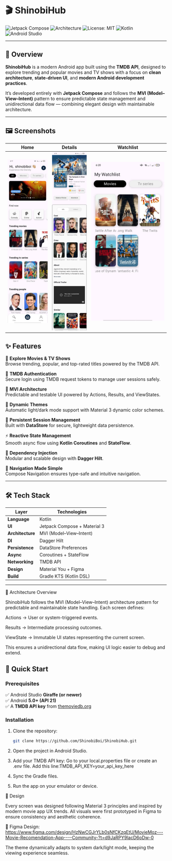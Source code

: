 # 🎬 ShinobiHub  

![Jetpack Compose](https://img.shields.io/badge/Built%20With-Jetpack%20Compose-4285F4?logo=android&logoColor=white)
![Architecture](https://img.shields.io/badge/Architecture-MVI-orange)
![License: MIT](https://img.shields.io/badge/License-MIT-green)
![Kotlin](https://img.shields.io/badge/Language-Kotlin-purple)
![Android Studio](https://img.shields.io/badge/IDE-Android%20Studio%20Giraffe+-brightgreen)

---

## 🎥 Overview  

**ShinobiHub** is a modern Android app built using the **TMDB API**, designed to explore trending and popular movies and TV shows with a focus on **clean architecture**, **state-driven UI**, and **modern Android development practices**.  

It’s developed entirely with **Jetpack Compose** and follows the **MVI (Model–View–Intent)** pattern to ensure predictable state management and unidirectional data flow — combining elegant design with maintainable architecture.

---

## 🖼️ Screenshots  

| Home | Details | Watchlist |
|:----:|:--------:|:----------:|
| ![Home Screen](docs/screenshots/home.jpg) | ![Details Screen](docs/screenshots/detail.jpg) | ![Watchlist](docs/screenshots/watchlist.jpg) |


## ✨ Features  

🎥 **Explore Movies & TV Shows**  
Browse trending, popular, and top-rated titles powered by the TMDB API.  

🔑 **TMDB Authentication**  
Secure login using TMDB request tokens to manage user sessions safely.  

🧠 **MVI Architecture**  
Predictable and testable UI powered by Actions, Results, and ViewStates.  

🎨 **Dynamic Themes**  
Automatic light/dark mode support with Material 3 dynamic color schemes.  

💾 **Persistent Session Management**  
Built with **DataStore** for secure, lightweight data persistence.  

⚡ **Reactive State Management**  
Smooth async flow using **Kotlin Coroutines** and **StateFlow**.  

🧩 **Dependency Injection**  
Modular and scalable design with **Dagger Hilt**.  

🧭 **Navigation Made Simple**  
Compose Navigation ensures type-safe and intuitive navigation.  

---

## 🛠 Tech Stack  

| Layer | Technologies |
|-------|---------------|
| **Language** | Kotlin |
| **UI** | Jetpack Compose + Material 3 |
| **Architecture** | MVI (Model–View–Intent) |
| **DI** | Dagger Hilt |
| **Persistence** | DataStore Preferences |
| **Async** | Coroutines + StateFlow |
| **Networking** | TMDB API |
| **Design** | Material You + Figma |
| **Build** | Gradle KTS (Kotlin DSL) |

---


🧩 Architecture Overview

ShinobiHub follows the MVI (Model–View–Intent) architecture pattern for predictable and maintainable state handling.
Each screen defines:

Actions → User or system-triggered events.

Results → Intermediate processing outcomes.

ViewState → Immutable UI states representing the current screen.

This ensures a unidirectional data flow, making UI logic easier to debug and extend.



## 🚀 Quick Start  

### Prerequisites  
✅ Android Studio **Giraffe (or newer)**  
✅ Android **5.0+ (API 21)**  
✅ A **TMDB API key** from [themoviedb.org](https://www.themoviedb.org/)  

### Installation  

1. Clone the repository:
   ```bash
   git clone https://github.com/ShinobiBoi/ShinobiHub.git


2. Open the project in Android Studio.

3. Add your TMDB API key:
    Go to your local.properties file or create an .env file.
    Add this line:TMDB_API_KEY=your_api_key_here


4. Sync the Gradle files.

5. Run the app on your emulator or device.



🎨 Design

Every screen was designed following Material 3 principles and inspired by modern movie app UX trends.
All visuals were first prototyped in Figma to ensure consistency and aesthetic coherence.

🎨 Figma Design: https://www.figma.com/design/HzNwCGJrYLb0sNfCKzqEtU/MovieMoz---Movie-Recomendation-App----Community-?t=d9JaRPY9lacD6oDw-0

The theme dynamically adapts to system dark/light mode, keeping the viewing experience seamless.

